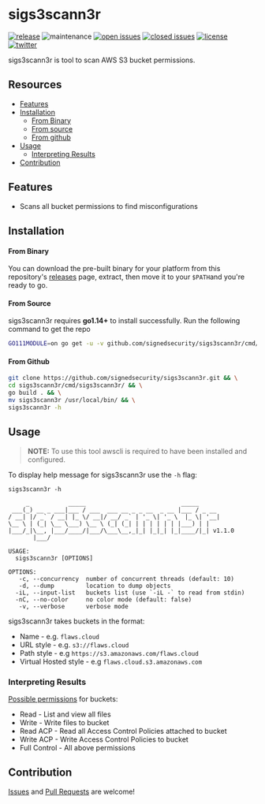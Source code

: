 # sigs3scann3r

[![release](https://img.shields.io/github/release/signedsecurity/sigs3scann3r?style=flat&color=0040ff)](https://github.com/signedsecurity/sigs3scann3r/releases) ![maintenance](https://img.shields.io/badge/maintained%3F-yes-0040ff.svg) [![open issues](https://img.shields.io/github/issues-raw/signedsecurity/sigs3scann3r.svg?style=flat&color=0040ff)](https://github.com/signedsecurity/sigs3scann3r/issues?q=is:issue+is:open) [![closed issues](https://img.shields.io/github/issues-closed-raw/signedsecurity/sigs3scann3r.svg?style=flat&color=0040ff)](https://github.com/signedsecurity/sigs3scann3r/issues?q=is:issue+is:closed) [![license](https://img.shields.io/badge/license-MIT-gray.svg?colorB=0040FF)](https://github.com/signedsecurity/sigs3scann3r/blob/master/LICENSE) [![twitter](https://img.shields.io/badge/twitter-@signedsecurity-0040ff.svg)](https://twitter.com/signedsecurity)

sigs3scann3r is tool to scan AWS S3 bucket permissions.

## Resources

* [Features](#features)
* [Installation](#installation)
	* [From Binary](#from-binary)
	* [From source](#from-source)
	* [From github](#from-github)
* [Usage](#usage)
	* [Interpreting Results](#interpreting-results)
* [Contribution](#contribution)

## Features

* Scans all bucket permissions to find misconfigurations

## Installation

#### From Binary

You can download the pre-built binary for your platform from this repository's [releases](https://github.com/signedsecurity/sigs3scann3r/releases/) page, extract, then move it to your `$PATH`and you're ready to go.

#### From Source

sigs3scann3r requires **go1.14+** to install successfully. Run the following command to get the repo

```bash
GO111MODULE=on go get -u -v github.com/signedsecurity/sigs3scann3r/cmd/sigs3scann3r
```

#### From Github

```bash
git clone https://github.com/signedsecurity/sigs3scann3r.git && \
cd sigs3scann3r/cmd/sigs3scann3r/ && \
go build . && \
mv sigs3scann3r /usr/local/bin/ && \
sigs3scann3r -h
```

## Usage

> **NOTE:** To use this tool awscli is required to have been installed and configured.

To display help message for sigs3scann3r use the `-h` flag:

```
sigs3scann3r -h
```

```
     _           _____                           _____
 ___(_) __ _ ___|___ / ___  ___ __ _ _ __  _ __ |___ / _ __
/ __| |/ _` / __| |_ \/ __|/ __/ _` | '_ \| '_ \  |_ \| '__|
\__ \ | (_| \__ \___) \__ \ (_| (_| | | | | | | |___) | |
|___/_|\__, |___/____/|___/\___\__,_|_| |_|_| |_|____/|_| v1.1.0
       |___/

USAGE:
  sigs3scann3r [OPTIONS]

OPTIONS:
   -c, --concurrency  number of concurrent threads (default: 10)
   -d, --dump         location to dump objects
  -iL, --input-list   buckets list (use `-iL -` to read from stdin)
  -nC, --no-color     no color mode (default: false)
   -v, --verbose      verbose mode
```

sigs3scann3r takes buckets in the format:

* Name - e.g. `flaws.cloud`
* URL style - e.g. `s3://flaws.cloud`
* Path style - e.g `https://s3.amazonaws.com/flaws.cloud`
* Virtual Hosted style - e.g `flaws.cloud.s3.amazonaws.com`

### Interpreting Results

[Possible permissions](https://docs.aws.amazon.com/AmazonS3/latest/userguide/managing-acls.html) for buckets:

* Read - List and view all files
* Write - Write files to bucket
* Read ACP - Read all Access Control Policies attached to bucket
* Write ACP - Write Access Control Policies to bucket
* Full Control - All above permissions

## Contribution

[Issues](https://github.com/signedsecurity/sigs3scann3r/issues) and [Pull Requests](https://github.com/signedsecurity/sigs3scann3r/pulls) are welcome!
